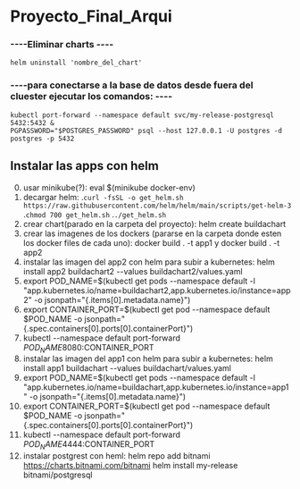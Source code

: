 # Proyecto_Final_Arqui


### ----Eliminar charts ----
`helm uninstall 'nombre_del_chart'`

### ----para conectarse a la base de datos desde fuera del cluester ejecutar los comandos: ----

    kubectl port-forward --namespace default svc/my-release-postgresql 5432:5432 &
    PGPASSWORD="$POSTGRES_PASSWORD" psql --host 127.0.0.1 -U postgres -d postgres -p 5432

## Instalar las apps con helm
0) usar minikube(?): eval $(minikube docker-env)
1) decargar helm:
    .`curl -fsSL -o get_helm.sh https://raw.githubusercontent.com/helm/helm/main/scripts/get-helm-3`
    .`chmod 700 get_helm.sh`
    .`./get_helm.sh`
2) crear chart(parado en la carpeta del proyecto): helm create buildachart
3) crear las imagenes de los dockers (pararse en la carpeta donde esten los docker files de cada uno): docker build . -t app1 y docker build . -t app2
4) instalar las imagen del app2 con helm para subir a kubernetes: helm install app2 buildachart2 --values buildachart2/values.yaml
5) export POD_NAME=$(kubectl get pods --namespace default -l "app.kubernetes.io/name=buildachart2,app.kubernetes.io/instance=app2" -o jsonpath="{.items[0].metadata.name}")
6) export CONTAINER_PORT=$(kubectl get pod --namespace default $POD_NAME -o jsonpath="{.spec.containers[0].ports[0].containerPort}")
7) kubectl --namespace default port-forward $POD_NAME 8080:$CONTAINER_PORT
8) instalar las imagen del app1 con helm para subir a kubernetes: helm install app1 buildachart --values buildachart/values.yaml
9) export POD_NAME=$(kubectl get pods --namespace default -l "app.kubernetes.io/name=buildachart,app.kubernetes.io/instance=app1" -o jsonpath="{.items[0].metadata.name}")
10) export CONTAINER_PORT=$(kubectl get pod --namespace default $POD_NAME -o jsonpath="{.spec.containers[0].ports[0].containerPort}")
11) kubectl --namespace default port-forward $POD_NAME 4444:$CONTAINER_PORT
11) instalar postgrest con heml: 
      helm repo add bitnami https://charts.bitnami.com/bitnami
      helm install my-release bitnami/postgresql
      
